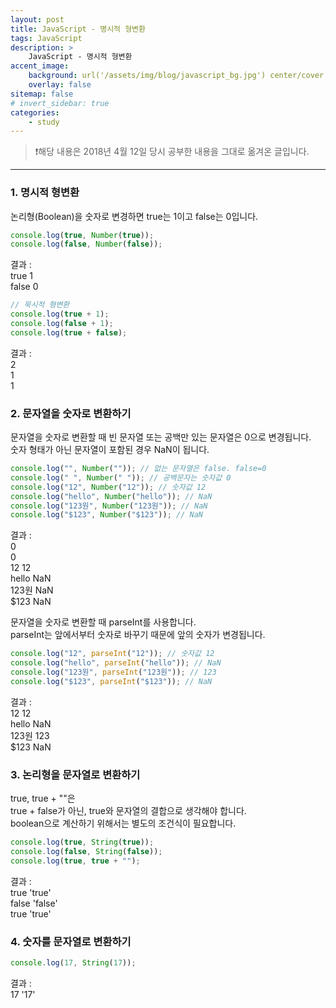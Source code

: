 ```yaml
---
layout: post
title: JavaScript - 명시적 형변환
tags: JavaScript
description: >
    JavaScript - 명시적 형변환
accent_image:
    background: url('/assets/img/blog/javascript_bg.jpg') center/cover
    overlay: false
sitemap: false
# invert_sidebar: true
categories:
    - study
---
```


> ❗️해당 내용은 2018년 4월 12일 당시 공부한 내용을 그대로 옮겨온 글입니다.

---

### 1. 명시적 형변환

논리형(Boolean)을 숫자로 변경하면 true는 1이고 false는 0입니다.

```javascript
console.log(true, Number(true));
console.log(false, Number(false));
```

결과 :<br>
true 1<br>
false 0<br>

```javascript
// 묵시적 형변환
console.log(true + 1);
console.log(false + 1);
console.log(true + false);
```

결과 :<br>
2<br>
1<br>
1<br>

### 2. 문자열을 숫자로 변환하기

문자열을 숫자로 변환할 때 빈 문자열 또는 공백만 있는 문자열은 0으로 변경됩니다.<br>
숫자 형태가 아닌 문자열이 포함된 경우 NaN이 됩니다.<br>

```javascript
console.log("", Number("")); // 없는 문자열은 false. false=0
console.log(" ", Number(" ")); // 공백문자는 숫자값 0
console.log("12", Number("12")); // 숫자값 12
console.log("hello", Number("hello")); // NaN
console.log("123원", Number("123원")); // NaN
console.log("$123", Number("$123")); // NaN
```

결과 :<br>
0<br>
0<br>
12 12<br>
hello NaN<br>
123원 NaN<br>
$123 NaN<br>

문자열을 숫자로 변환할 때 parseInt를 사용합니다.<br>
parseInt는 앞에서부터 숫자로 바꾸기 때문에 앞의 숫자가 변경됩니다.<br>

```javascript
console.log("12", parseInt("12")); // 숫자값 12
console.log("hello", parseInt("hello")); // NaN
console.log("123원", parseInt("123원")); // 123
console.log("$123", parseInt("$123")); // NaN
```

결과 :<br>
12 12<br>
hello NaN<br>
123원 123<br>
$123 NaN<br>

### 3. 논리형을 문자열로 변환하기

true, true + ""은<br>
true + false가 아닌, true와 문자열의 결합으로 생각해야 합니다.<br>
boolean으로 계산하기 위해서는 별도의 조건식이 필요합니다.<br>

```javascript
console.log(true, String(true));
console.log(false, String(false));
console.log(true, true + "");
```

결과 :<br>
true 'true'<br>
false 'false'<br>
true 'true'<br>

### 4. 숫자를 문자열로 변환하기

```javascript
console.log(17, String(17));
```

결과 :<br>
17 '17'
